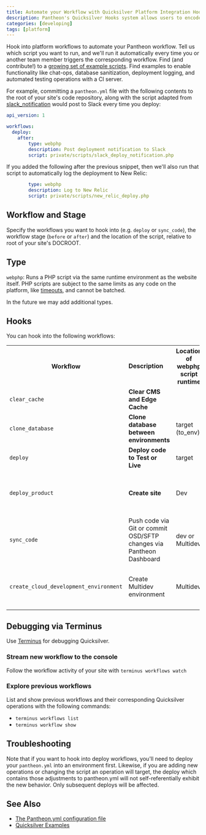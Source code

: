 ```yaml
---
title: Automate your Workflow with Quicksilver Platform Integration Hooks
description: Pantheon's Quicksilver Hooks system allows users to encode reactions to specific platform workflows, enabling the functionality professionals expect, including chat-ops, database sanitization, deployment logging, and initiating automated testing operations with a CI server.
categories: [developing]
tags: [platform]
---
```


Hook into platform workflows to automate your Pantheon workflow. Tell us which script you want to run, and we'll run it automatically every time you or another team member triggers the corresponding workflow. Find (and contribute!) to a [growing set of example scripts](https://github.com/pantheon-systems/quicksilver-examples/). Find examples to enable functionality like chat-ops, database sanitization, deployment logging, and automated testing operations with a CI server.

For example, committing a `pantheon.yml` file with the following contents to the root of your site's code repository, along with the script adapted from [slack_notification](https://github.com/pantheon-systems/quicksilver-examples/tree/master/slack_notification) would post to Slack every time you deploy:

```yaml
api_version: 1

workflows:
  deploy:
    after:
        type: webphp
        description: Post deployment notification to Slack
        script: private/scripts/slack_deploy_notification.php
```

If you added the following after the previous snippet, then we'll also run that script to automatically log the deployment to New Relic:

```yaml
        type: webphp
        description: Log to New Relic
        script: private/scripts/new_relic_deploy.php
```

## Workflow and Stage

Specify the workflows you want to hook into (e.g. `deploy` or `sync_code`), the workflow stage (`before` or `after`) and the location of the script, relative to root of your site's DOCROOT.

## Type

`webphp`: Runs a PHP script via the same runtime environment as the website itself. PHP scripts are subject to the same limits as any code on the platform, like [timeouts](/docs/timeouts/), and cannot be batched.

In the future we may add additional types.

## Hooks

You can hook into the following workflows:

<table class="tg">
  <tr>
    <th><strong>Workflow</strong></th>
    <td><strong>Description</strong></th>
    <th><strong>Location of webphp script runtime</strong></th>
    <th><strong>Note</strong>
  </tr>
  <tr>
    <td><code>clear_cache</code></td>
    <td><strong>Clear CMS and Edge Cache<strong></td>
  </tr>
  <tr>
    <td><code>clone_database</code></td>
    <td><strong>Clone database between environments</strong></td>
    <td>target (to_env)</td>
  </tr>
  <tr>
    <td><code>deploy</code></td>
    <td><strong>Deploy code to Test or Live</strong></td>
    <td>target</td>
  </tr>
  <tr>
    <td><code>deploy_product</code></td>
    <td><strong>Create site</strong></td>
    </td><td>Dev</td>
    <td><code>after</code> stage valid, <code>before</code> stage invalid</td>
  </tr>
  <tr>
    <td><code>sync_code</code></td>
    <td>Push code via Git or commit OSD/SFTP changes via Pantheon Dashboard
    <td>dev or Multidev</td>
  </tr>

  <tr>
    <td><code>create_cloud_development_environment</code></td>
    <td>Create Multidev environment</td>
    <td>Multidev</td>
    <td><code>after</code> stage valid, <code>before</code> stage invalid</td>
  </tr>

</table>


## Debugging via Terminus

Use [Terminus](/docs/terminus) for debugging Quicksilver.

### Stream new workflow to the console

Follow the workflow activity of your site with `terminus workflows watch`

### Explore previous workflows

List and show previous workflows and their corresponding Quicksilver operations with the following commands:

* `terminus workflows list`
* `terminus workflow show`


## Troubleshooting

Note that if you want to hook into deploy workflows, you'll need to deploy your `pantheon.yml` into an environment first. Likewise, if you are adding new operations or changing the script an operation will target, the deploy which contains those adjustments to pantheon.yml will not self-referentially exhibit the new behavior. Only subsequent deploys will be affected.



## See Also

- [The Pantheon.yml configuration file](/docs/pantheon.yml)
- [Quicksilver Examples]((https://github.com/pantheon-systems/quicksilver-examples/))
